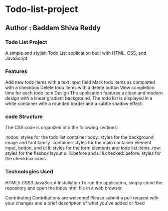 # Todo-list-project

<h2>Author : Baddam Shiva Reddy</h2>
<h3>Todo List Project</h3>
A simple and stylish Todo List application built with HTML, CSS, and JavaScript.

<h3>Features</h3>
Add new todo items with a text input field
Mark todo items as completed with a checkbox
Delete todo items with a delete button
View completion time for each todo item
Design
The application features a clean and modern design with a linear gradient background. The todo list is displayed in a white container with a rounded border and a subtle shadow effect.




<h3>code Structure</h3>
The CSS code is organized into the following sections:

.todos: styles for the todo list container
body: styles for the background image and font family
.container: styles for the main container element
input, button, and ul li: styles for the form elements and todo list items
.row: styles for the flexbox layout
ul li::before and ul li.checked::before: styles for the checkbox icons
<h3>Technologies Used</h3>
HTML5
CSS3
JavaScript
Installation
To run the application, simply clone the repository and open the index.html file in a web browser.


Contributing
Contributions are welcome! Please submit a pull request with your changes and a brief description of what you've added or fixed
